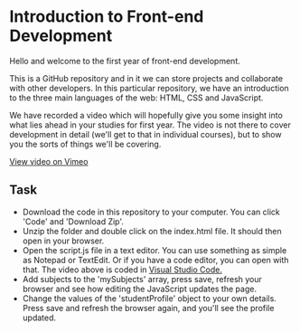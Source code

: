 # Introduction to Front-end Development
Hello and welcome to the first year of front-end development.

This is a GitHub repository and in it we can store projects and collaborate with other developers. In this particular repository, we have an introduction to the three main languages of the web: HTML, CSS and JavaScript.

We have recorded a video which will hopefully give you some insight into what lies ahead in your studies for first year. The video is not there to cover development in detail (we'll get to that in individual courses), but to show you the sorts of things we'll be covering.

[View video on Vimeo](https://vimeo.com/499652381/7f2e09b74f)

## Task
- Download the code in this repository to your computer. You can click 'Code' and 'Download Zip'.
- Unzip the folder and double click on the index.html file. It should then open in your browser.
- Open the script.js file in a text editor. You can use something as simple as Notepad or TextEdit. Or if you have a code editor, you can open with that. The video above is coded in [Visual Studio Code.](https://code.visualstudio.com/)
- Add subjects to the 'mySubjects' array, press save, refresh your browser and see how editing the JavaScript updates the page.
- Change the values of the 'studentProfile' object to your own details. Press save and refresh the browser again, and you'll see the profile updated.
